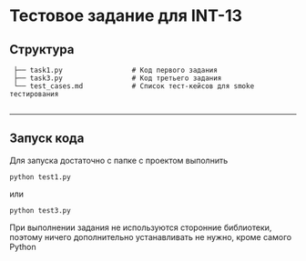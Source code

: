 # Тестовое задание для INT-13
## Структура 

```
 ├── task1.py                 # Код первого задания
 ├── task3.py                 # Код третьего задания
 └── test_cases.md            # Список тест-кейсов для smoke тестирования
  
```
___
## Запуск кода
Для запуска достаточно с папке с проектом выполнить 
```
python test1.py
```
или
```
python test3.py
```
При выполнении задания не используются сторонние библиотеки, поэтому ничего дополнительно устанавливать не нужно, кроме самого Python